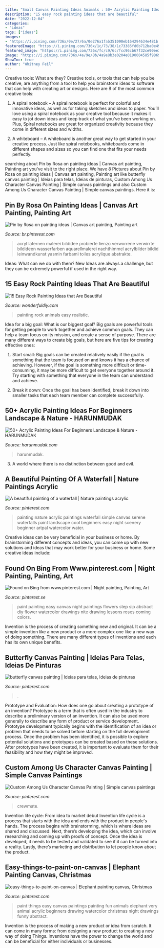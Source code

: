 ```yaml
---
title: "Small Canvas Painting Ideas Animals : 50+ Acrylic Painting Ideas For Beginners Landscape &amp; Nature"
description: "15 easy rock painting ideas that are beautiful"
date: "2022-12-04"
categories:
- "ideas"
tags: ["ideas"]
images:
- "https://i.pinimg.com/736x/0e/27/6a/0e276a1fab351090eb164294634e481b.jpg"
featuredImage: "https://i.pinimg.com/736x/1c/73/38/1c73385fd6b712ba0e4961345b231675.jpg"
featured_image: "https://i.pinimg.com/736x/fc/c9/6c/fcc96cb67f32ce90ee30887109ade137.jpg"
image: "https://i.pinimg.com/736x/4a/9e/8b/4a9e8b3e0204e0190004585f986975d9.jpg"
ShowToc: true
author: "Whitney Feil"
---
```



Creative tools: What are they?
Creative tools, or tools that can help you be creative, are anything from a tool to help you brainstorm ideas to software that can help with creating art or designs. Here are 8 of the most common creative tools:
1. A spiral notebook – A spiral notebook is perfect for colorful and innovative ideas, as well as for taking sketches and ideas to paper. You’ll love using a spiral notebook as your creative tool because it makes it easy to jot down ideas and keep track of what you’ve been working on. Plus, Spiral notebooks are great for organized creativity because they come in different sizes and widths.

2. A whiteboard – A whiteboard is another great way to get started in your creative process. Just like spiral notebooks, whiteboards come in different shapes and sizes so you can find one that fits your needs perfectly.

	

		
searching about Pin by Rosa on painting ideas | Canvas art painting, Painting art you've visit to the right place. We have 8 Pictures about Pin by Rosa on painting ideas | Canvas art painting, Painting art like butterfly canvas painting | Ideias para telas, Ideias de pinturas, Custom Among Us Character Canvas Painting | Simple canvas paintings and also Custom Among Us Character Canvas Painting | Simple canvas paintings. Here it is:
		
    
## Pin By Rosa On Painting Ideas | Canvas Art Painting, Painting Art

<img loading=lazy src="https://i.pinimg.com/736x/0d/73/3f/0d733ffb2bf86fb5a2b6c4a47ac70fcc.jpg" onerror="this.onerror=null;this.src='https://tse2.mm.bing.net/th?id=OIP.tu7zba6vC6br5kM0kt6kUAAAAA&amp;pid=15.1';" alt="Pin by Rosa on painting ideas | Canvas art painting, Painting art">

_Source: br.pinterest.com_

>acryl laternen malerei bildidee probierte lienzo verworrene verwirrte bildideen wasserfarben aquarellmalerei nachthimmel acrylbilder bildid leinwandkunst yasmin farbami toiles acrylique abstrakte. 

	

Ideas: What can we do with them?
New Ideas are always a challenge, but they can be extremely powerful if used in the right way.

    
## 15 Easy Rock Painting Ideas That Are Beautiful

<img loading=lazy src="https://cdn.wonderfuldiy.com/wp-content/uploads/2016/06/Realistic-animals-Rock-Painting.jpg" onerror="this.onerror=null;this.src='https://tse1.mm.bing.net/th?id=OIP.5z6Zvy_4D6QgJL-aoa2BawHaK5&amp;pid=15.1';" alt="15 Easy Rock Painting Ideas that Are Beautiful">

_Source: wonderfuldiy.com_

>painting rock animals easy realistic. 

	

Idea for a big goal: What is our biggest goal?
Big goals are powerful tools for getting people to work together and achieve common goals. They can help a team focus on its mission, and create a sense of purpose. 
There are many different ways to create big goals, but here are five tips for creating effective ones: 

1. Start small: Big goals can be created relatively easily if the goal is something that the team is focused on and knows it has a chance of achieving. However, if the goal is something more difficult or time-consuming, it may be more difficult to get everyone together around it. Try starting with something that everyone in the team can understand and achieve. 

2. Break it down: Once the goal has been identified, break it down into smaller tasks that each team member can complete successfully.

    
## 50+ Acrylic Painting Ideas For Beginners Landscape &amp; Nature - HARUNMUDAK

<img loading=lazy src="https://www.harunmudak.com/wp-content/uploads/2020/02/Acrylic-Painting-Ideas-8-1.jpg" onerror="this.onerror=null;this.src='https://tse4.mm.bing.net/th?id=OIP.I06n03b5ucuuTlC4vntXXwHaJ4&amp;pid=15.1';" alt="50+ Acrylic Painting Ideas For Beginners Landscape &amp; Nature - HARUNMUDAK">

_Source: harunmudak.com_

>harunmudak. 

	

3. A world where there is no distinction between good and evil. 

    
## A Beautiful Painting Of A Waterfall | Nature Paintings Acrylic

<img loading=lazy src="https://i.pinimg.com/736x/1c/73/38/1c73385fd6b712ba0e4961345b231675.jpg" onerror="this.onerror=null;this.src='https://tse1.mm.bing.net/th?id=OIP.03Ylg17zVmKCje-S2dnRpwHaKq&amp;pid=15.1';" alt="A beautiful painting of a waterfall | Nature paintings acrylic">

_Source: pinterest.com_

>painting nature acrylic paintings waterfall simple canvas serene waterfalls paint landscape cool beginners easy night scenery beginner artpal watercolor water. 

	

Creative ideas can be very beneficial in your business or home. By brainstorming different concepts and ideas, you can come up with new solutions and ideas that may work better for your business or home. Some creative ideas include:

    
## Found On Bing From Www.pinterest.com | Night Painting, Painting, Art

<img loading=lazy src="https://i.pinimg.com/736x/15/13/0b/15130b2a6de392b2d29b43147b692d20.jpg" onerror="this.onerror=null;this.src='https://tse3.mm.bing.net/th?id=OIP.kKY3R_a1_NIz3z1LmgSC1AHaJ3&amp;pid=15.1';" alt="Found on Bing from www.pinterest.com | Night painting, Painting, Art">

_Source: pinterest.se_

>paint painting easy canvas night paintings flowers step sip abstract diy flower watercolor drawings nite drawing lessons roses coming colors. 

	

Invention is the process of creating something new and original. It can be a simple invention like a new product or a more complex one like a new way of doing something. There are many different types of inventions and each has its own unique benefits.

    
## Butterfly Canvas Painting | Ideias Para Telas, Ideias De Pinturas

<img loading=lazy src="https://i.pinimg.com/736x/0e/27/6a/0e276a1fab351090eb164294634e481b.jpg" onerror="this.onerror=null;this.src='https://tse1.mm.bing.net/th?id=OIP.m6iTk-pml-vhVi8Z7d49rwHaJ3&amp;pid=15.1';" alt="butterfly canvas painting | Ideias para telas, Ideias de pinturas">

_Source: pinterest.com_

>. 

	

Prototype and Evaluation: How does one go about creating a prototype of an invention?
Prototype is a term that is often used in the industry to describe a preliminary version of an invention. It can also be used more generally to describe any form of product or service development. Prototype development typically begins with the identification of an idea or problem that needs to be solved before starting on the full development process. Once the problem has been identified, it is possible to explore potential solutions and prototypes can be created based on these solutions. After prototypes have been created, it is important to evaluate them for their feasibility and how they might be improved.

    
## Custom Among Us Character Canvas Painting | Simple Canvas Paintings

<img loading=lazy src="https://i.pinimg.com/736x/4a/9e/8b/4a9e8b3e0204e0190004585f986975d9.jpg" onerror="this.onerror=null;this.src='https://tse1.mm.bing.net/th?id=OIP.mN8830Sf2hSSjvhKwv2o8gHaJ3&amp;pid=15.1';" alt="Custom Among Us Character Canvas Painting | Simple canvas paintings">

_Source: pinterest.com_

>crewmate. 

	

Invention life cycle: From idea to market debut
Invention life cycle is a process that starts with the idea and ends with the product in people's hands. The process begins with brainstorming, which is where ideas are shared and discussed. Next, there’s developing the idea, which can involve researching and coming up with proofs of concept. Once the idea is developed, it needs to be tested and validated to see if it can be turned into a reality. Lastly, there’s marketing and distribution to let people know about the product.

    
## Easy-things-to-paint-on-canvas | Elephant Painting Canvas, Christmas

<img loading=lazy src="https://i.pinimg.com/736x/fc/c9/6c/fcc96cb67f32ce90ee30887109ade137.jpg" onerror="this.onerror=null;this.src='https://tse3.mm.bing.net/th?id=OIP.BijW3U8Yf_krlCKqKuUqrQHaJ4&amp;pid=15.1';" alt="easy-things-to-paint-on-canvas | Elephant painting canvas, Christmas">

_Source: pinterest.com_

>paint things easy canvas paintings painting fun animals elephant very animal acrylic beginners drawing watercolor christmas night drawings funny abstract. 

	

Invention is the process of making a new product or idea from scratch. It can come in many forms: from designing a new product to creating a new way of doing Things. Inventions have the power to change the world and can be beneficial for either individuals or businesses.


